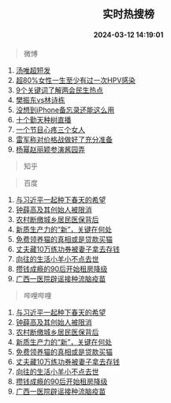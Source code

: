 <div align="center"><h2>实时热搜榜</h2><h4>2024-03-12 14:19:01</h4></div>

> 微博  

1. [汤唯超短发](https://s.weibo.com/weibo?q=%23%E6%B1%A4%E5%94%AF%E8%B6%85%E7%9F%AD%E5%8F%91%23&t=31&band_rank=1&Refer=top)<br />
2. [超80%女性一生至少有过一次HPV感染](https://s.weibo.com/weibo?q=%23%E8%B6%8580%25%E5%A5%B3%E6%80%A7%E4%B8%80%E7%94%9F%E8%87%B3%E5%B0%91%E6%9C%89%E8%BF%87%E4%B8%80%E6%AC%A1HPV%E6%84%9F%E6%9F%93%23&t=31&band_rank=2&Refer=top)<br />
3. [9个关键词了解两会民生热点](https://s.weibo.com/weibo?q=%239%E4%B8%AA%E5%85%B3%E9%94%AE%E8%AF%8D%E4%BA%86%E8%A7%A3%E4%B8%A4%E4%BC%9A%E6%B0%91%E7%94%9F%E7%83%AD%E7%82%B9%23&t=31&band_rank=3&Refer=top)<br />
4. [樊振东vs林诗栋](https://s.weibo.com/weibo?q=%23%E6%A8%8A%E6%8C%AF%E4%B8%9Cvs%E6%9E%97%E8%AF%97%E6%A0%8B%23&t=31&band_rank=4&Refer=top)<br />
5. [没想到iPhone备忘录还能这么用](https://s.weibo.com/weibo?q=%23%E6%B2%A1%E6%83%B3%E5%88%B0iPhone%E5%A4%87%E5%BF%98%E5%BD%95%E8%BF%98%E8%83%BD%E8%BF%99%E4%B9%88%E7%94%A8%23&t=31&band_rank=5&Refer=top)<br />
6. [十个勤天种树直播](https://s.weibo.com/weibo?q=%E5%8D%81%E4%B8%AA%E5%8B%A4%E5%A4%A9%E7%A7%8D%E6%A0%91%E7%9B%B4%E6%92%AD&t=31&band_rank=6&Refer=top)<br />
7. [一个节目心疼三个女人](https://s.weibo.com/weibo?q=%E4%B8%80%E4%B8%AA%E8%8A%82%E7%9B%AE%E5%BF%83%E7%96%BC%E4%B8%89%E4%B8%AA%E5%A5%B3%E4%BA%BA&t=31&band_rank=7&Refer=top)<br />
8. [雷军称对价格战做好了充分准备](https://s.weibo.com/weibo?q=%23%E9%9B%B7%E5%86%9B%E7%A7%B0%E5%AF%B9%E4%BB%B7%E6%A0%BC%E6%88%98%E5%81%9A%E5%A5%BD%E4%BA%86%E5%85%85%E5%88%86%E5%87%86%E5%A4%87%23&t=31&band_rank=8&Refer=top)<br />
9. [杨幂赵丽颖参演酱园弄](https://s.weibo.com/weibo?q=%23%E6%9D%A8%E5%B9%82%E8%B5%B5%E4%B8%BD%E9%A2%96%E5%8F%82%E6%BC%94%E9%85%B1%E5%9B%AD%E5%BC%84%23&t=31&band_rank=9&Refer=top)<br />

> 知乎  


> 百度  

1. [与习近平一起种下春天的希望](https://www.baidu.com/s?wd=%E4%B8%8E%E4%B9%A0%E8%BF%91%E5%B9%B3%E4%B8%80%E8%B5%B7%E7%A7%8D%E4%B8%8B%E6%98%A5%E5%A4%A9%E7%9A%84%E5%B8%8C%E6%9C%9B&sa=fyb_news&rsv_dl=fyb_news)<br />
2. [钟薛高及其创始人被限消](https://www.baidu.com/s?wd=%E9%92%9F%E8%96%9B%E9%AB%98%E5%8F%8A%E5%85%B6%E5%88%9B%E5%A7%8B%E4%BA%BA%E8%A2%AB%E9%99%90%E6%B6%88&sa=fyb_news&rsv_dl=fyb_news)<br />
3. [农村断缴城乡居民医保背后](https://www.baidu.com/s?wd=%E5%86%9C%E6%9D%91%E6%96%AD%E7%BC%B4%E5%9F%8E%E4%B9%A1%E5%B1%85%E6%B0%91%E5%8C%BB%E4%BF%9D%E8%83%8C%E5%90%8E&sa=fyb_news&rsv_dl=fyb_news)<br />
4. [新质生产力的“新”，关键在何处](https://www.baidu.com/s?wd=%E6%96%B0%E8%B4%A8%E7%94%9F%E4%BA%A7%E5%8A%9B%E7%9A%84%E2%80%9C%E6%96%B0%E2%80%9D%EF%BC%8C%E5%85%B3%E9%94%AE%E5%9C%A8%E4%BD%95%E5%A4%84&sa=fyb_news&rsv_dl=fyb_news)<br />
5. [免费领养猫的真相或是贷款买猫](https://www.baidu.com/s?wd=%E5%85%8D%E8%B4%B9%E9%A2%86%E5%85%BB%E7%8C%AB%E7%9A%84%E7%9C%9F%E7%9B%B8%E6%88%96%E6%98%AF%E8%B4%B7%E6%AC%BE%E4%B9%B0%E7%8C%AB&sa=fyb_news&rsv_dl=fyb_news)<br />
6. [丈夫藏10万练功券被妻子拿去存钱](https://www.baidu.com/s?wd=%E4%B8%88%E5%A4%AB%E8%97%8F10%E4%B8%87%E7%BB%83%E5%8A%9F%E5%88%B8%E8%A2%AB%E5%A6%BB%E5%AD%90%E6%8B%BF%E5%8E%BB%E5%AD%98%E9%92%B1&sa=fyb_news&rsv_dl=fyb_news)<br />
7. [向往的生活小羊小不点去世](https://www.baidu.com/s?wd=%E5%90%91%E5%BE%80%E7%9A%84%E7%94%9F%E6%B4%BB%E5%B0%8F%E7%BE%8A%E5%B0%8F%E4%B8%8D%E7%82%B9%E5%8E%BB%E4%B8%96&sa=fyb_news&rsv_dl=fyb_news)<br />
8. [攒钱成瘾的90后开始租房降级](https://www.baidu.com/s?wd=%E6%94%92%E9%92%B1%E6%88%90%E7%98%BE%E7%9A%8490%E5%90%8E%E5%BC%80%E5%A7%8B%E7%A7%9F%E6%88%BF%E9%99%8D%E7%BA%A7&sa=fyb_news&rsv_dl=fyb_news)<br />
9. [广西一医院辟谣接种流脑疫苗](https://www.baidu.com/s?wd=%E5%B9%BF%E8%A5%BF%E4%B8%80%E5%8C%BB%E9%99%A2%E8%BE%9F%E8%B0%A3%E6%8E%A5%E7%A7%8D%E6%B5%81%E8%84%91%E7%96%AB%E8%8B%97&sa=fyb_news&rsv_dl=fyb_news)<br />

> 哔哩哔哩  

1. [与习近平一起种下春天的希望](https://www.baidu.com/s?wd=%E4%B8%8E%E4%B9%A0%E8%BF%91%E5%B9%B3%E4%B8%80%E8%B5%B7%E7%A7%8D%E4%B8%8B%E6%98%A5%E5%A4%A9%E7%9A%84%E5%B8%8C%E6%9C%9B&sa=fyb_news&rsv_dl=fyb_news)<br />
2. [钟薛高及其创始人被限消](https://www.baidu.com/s?wd=%E9%92%9F%E8%96%9B%E9%AB%98%E5%8F%8A%E5%85%B6%E5%88%9B%E5%A7%8B%E4%BA%BA%E8%A2%AB%E9%99%90%E6%B6%88&sa=fyb_news&rsv_dl=fyb_news)<br />
3. [农村断缴城乡居民医保背后](https://www.baidu.com/s?wd=%E5%86%9C%E6%9D%91%E6%96%AD%E7%BC%B4%E5%9F%8E%E4%B9%A1%E5%B1%85%E6%B0%91%E5%8C%BB%E4%BF%9D%E8%83%8C%E5%90%8E&sa=fyb_news&rsv_dl=fyb_news)<br />
4. [新质生产力的“新”，关键在何处](https://www.baidu.com/s?wd=%E6%96%B0%E8%B4%A8%E7%94%9F%E4%BA%A7%E5%8A%9B%E7%9A%84%E2%80%9C%E6%96%B0%E2%80%9D%EF%BC%8C%E5%85%B3%E9%94%AE%E5%9C%A8%E4%BD%95%E5%A4%84&sa=fyb_news&rsv_dl=fyb_news)<br />
5. [免费领养猫的真相或是贷款买猫](https://www.baidu.com/s?wd=%E5%85%8D%E8%B4%B9%E9%A2%86%E5%85%BB%E7%8C%AB%E7%9A%84%E7%9C%9F%E7%9B%B8%E6%88%96%E6%98%AF%E8%B4%B7%E6%AC%BE%E4%B9%B0%E7%8C%AB&sa=fyb_news&rsv_dl=fyb_news)<br />
6. [丈夫藏10万练功券被妻子拿去存钱](https://www.baidu.com/s?wd=%E4%B8%88%E5%A4%AB%E8%97%8F10%E4%B8%87%E7%BB%83%E5%8A%9F%E5%88%B8%E8%A2%AB%E5%A6%BB%E5%AD%90%E6%8B%BF%E5%8E%BB%E5%AD%98%E9%92%B1&sa=fyb_news&rsv_dl=fyb_news)<br />
7. [向往的生活小羊小不点去世](https://www.baidu.com/s?wd=%E5%90%91%E5%BE%80%E7%9A%84%E7%94%9F%E6%B4%BB%E5%B0%8F%E7%BE%8A%E5%B0%8F%E4%B8%8D%E7%82%B9%E5%8E%BB%E4%B8%96&sa=fyb_news&rsv_dl=fyb_news)<br />
8. [攒钱成瘾的90后开始租房降级](https://www.baidu.com/s?wd=%E6%94%92%E9%92%B1%E6%88%90%E7%98%BE%E7%9A%8490%E5%90%8E%E5%BC%80%E5%A7%8B%E7%A7%9F%E6%88%BF%E9%99%8D%E7%BA%A7&sa=fyb_news&rsv_dl=fyb_news)<br />
9. [广西一医院辟谣接种流脑疫苗](https://www.baidu.com/s?wd=%E5%B9%BF%E8%A5%BF%E4%B8%80%E5%8C%BB%E9%99%A2%E8%BE%9F%E8%B0%A3%E6%8E%A5%E7%A7%8D%E6%B5%81%E8%84%91%E7%96%AB%E8%8B%97&sa=fyb_news&rsv_dl=fyb_news)<br />
